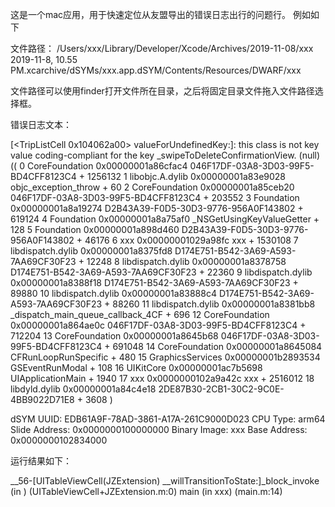这是一个mac应用，用于快速定位从友盟导出的错误日志出行的问题行。
例如如下

文件路径：
/Users/xxx/Library/Developer/Xcode/Archives/2019-11-08/xxx 2019-11-8, 10.55 PM.xcarchive/dSYMs/xxx.app.dSYM/Contents/Resources/DWARF/xxx


文件路径可以使用finder打开文件所在目录，之后将固定目录文件拖入文件路径选择框。

错误日志文本：


[&lt;TripListCell 0x104062a00&gt; valueForUndefinedKey:]: this class is not key value coding-compliant for the key _swipeToDeleteConfirmationView.
(null)
((
	0   CoreFoundation                      0x00000001a86cfac4 046F17DF-03A8-3D03-99F5-BD4CFF8123C4 + 1256132
	1   libobjc.A.dylib                     0x00000001a83e9028 objc_exception_throw + 60
	2   CoreFoundation                      0x00000001a85ceb20 046F17DF-03A8-3D03-99F5-BD4CFF8123C4 + 203552
	3   Foundation                          0x00000001a8a19274 D2B43A39-F0D5-30D3-9776-956A0F143802 + 619124
	4   Foundation                          0x00000001a8a75af0 _NSGetUsingKeyValueGetter + 128
	5   Foundation                          0x00000001a898d460 D2B43A39-F0D5-30D3-9776-956A0F143802 + 46176
	6   xxx                               0x00000001029a98fc xxx + 1530108
	7   libdispatch.dylib                   0x00000001a8375fd8 D174E751-B542-3A69-A593-7AA69CF30F23 + 12248
	8   libdispatch.dylib                   0x00000001a8378758 D174E751-B542-3A69-A593-7AA69CF30F23 + 22360
	9   libdispatch.dylib                   0x00000001a8388f18 D174E751-B542-3A69-A593-7AA69CF30F23 + 89880
	10  libdispatch.dylib                   0x00000001a83888c4 D174E751-B542-3A69-A593-7AA69CF30F23 + 88260
	11  libdispatch.dylib                   0x00000001a8381bb8 _dispatch_main_queue_callback_4CF + 696
	12  CoreFoundation                      0x00000001a864ae0c 046F17DF-03A8-3D03-99F5-BD4CFF8123C4 + 712204
	13  CoreFoundation                      0x00000001a8645b68 046F17DF-03A8-3D03-99F5-BD4CFF8123C4 + 691048
	14  CoreFoundation                      0x00000001a8645084 CFRunLoopRunSpecific + 480
	15  GraphicsServices                    0x00000001b2893534 GSEventRunModal + 108
	16  UIKitCore                           0x00000001ac7b5698 UIApplicationMain + 1940
	17  xxx                               0x0000000102a9a42c xxx + 2516012
	18  libdyld.dylib                       0x00000001a84c4e18 2DE87B30-2CB1-30C2-9C0E-4BB9022D71E8 + 3608
)

dSYM UUID: EDB61A9F-78AD-3861-A17A-261C9000D023
CPU Type: arm64
Slide Address: 0x0000000100000000
Binary Image: xxx
Base Address: 0x0000000102834000

运行结果如下：



  __56-[UITableViewCell(JZExtension) __willTransitionToState:]_block_invoke (in ) (UITableViewCell+JZExtension.m:0)
main (in xxx) (main.m:14)

